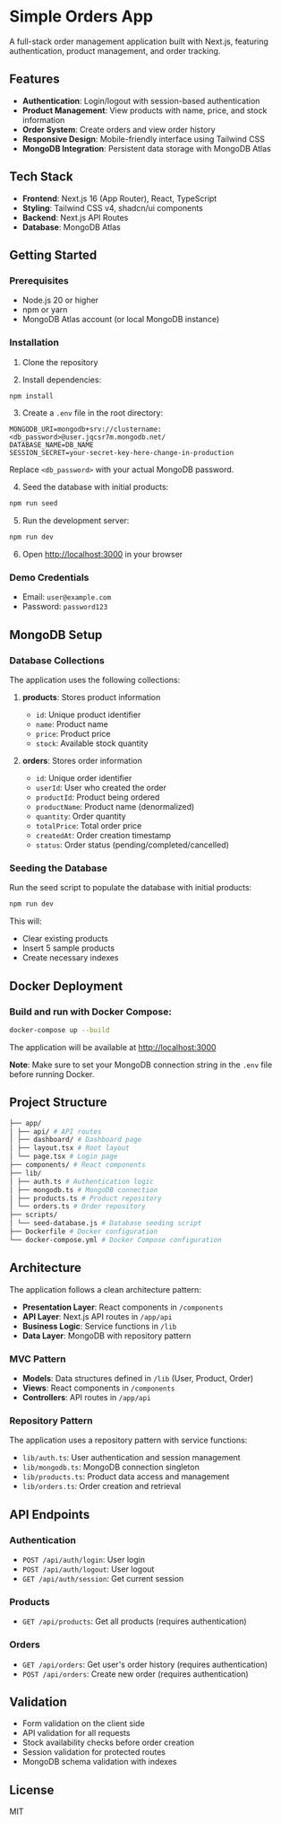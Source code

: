 # Simple Orders App

A full-stack order management application built with Next.js, featuring authentication, product management, and order tracking.

## Features

- **Authentication**: Login/logout with session-based authentication
- **Product Management**: View products with name, price, and stock information
- **Order System**: Create orders and view order history
- **Responsive Design**: Mobile-friendly interface using Tailwind CSS
- **MongoDB Integration**: Persistent data storage with MongoDB Atlas

## Tech Stack

- **Frontend**: Next.js 16 (App Router), React, TypeScript
- **Styling**: Tailwind CSS v4, shadcn/ui components
- **Backend**: Next.js API Routes
- **Database**: MongoDB Atlas

## Getting Started

### Prerequisites

- Node.js 20 or higher
- npm or yarn
- MongoDB Atlas account (or local MongoDB instance)

### Installation

1. Clone the repository

2. Install dependencies:

```bash
npm install
```

3. Create a `.env` file in the root directory:

```env
MONGODB_URI=mongodb+srv://clustername:<db_password>@user.jqcsr7m.mongodb.net/
DATABASE_NAME=DB_NAME
SESSION_SECRET=your-secret-key-here-change-in-production
```

Replace `<db_password>` with your actual MongoDB password.

4. Seed the database with initial products:

```bash
npm run seed
```

5. Run the development server:

```bash
npm run dev
```

6. Open [http://localhost:3000](http://localhost:3000) in your browser

### Demo Credentials

- Email: `user@example.com`
- Password: `password123`

## MongoDB Setup

### Database Collections

The application uses the following collections:

1. **products**: Stores product information

   - `id`: Unique product identifier
   - `name`: Product name
   - `price`: Product price
   - `stock`: Available stock quantity

2. **orders**: Stores order information
   - `id`: Unique order identifier
   - `userId`: User who created the order
   - `productId`: Product being ordered
   - `productName`: Product name (denormalized)
   - `quantity`: Order quantity
   - `totalPrice`: Total order price
   - `createdAt`: Order creation timestamp
   - `status`: Order status (pending/completed/cancelled)

### Seeding the Database

Run the seed script to populate the database with initial products:

```bash
npm run dev
```

This will:

- Clear existing products
- Insert 5 sample products
- Create necessary indexes

## Docker Deployment

### Build and run with Docker Compose:

```bash
docker-compose up --build
```

The application will be available at [http://localhost:3000](http://localhost:3000)

**Note**: Make sure to set your MongoDB connection string in the `.env` file before running Docker.

## Project Structure

```bash
├── app/
│ ├── api/ # API routes
│ ├── dashboard/ # Dashboard page
│ ├── layout.tsx # Root layout
│ └── page.tsx # Login page
├── components/ # React components
├── lib/
│ ├── auth.ts # Authentication logic
│ ├── mongodb.ts # MongoDB connection
│ ├── products.ts # Product repository
│ └── orders.ts # Order repository
├── scripts/
│ └── seed-database.js # Database seeding script
├── Dockerfile # Docker configuration
└── docker-compose.yml # Docker Compose configuration
```

## Architecture

The application follows a clean architecture pattern:

- **Presentation Layer**: React components in `/components`
- **API Layer**: Next.js API routes in `/app/api`
- **Business Logic**: Service functions in `/lib`
- **Data Layer**: MongoDB with repository pattern

### MVC Pattern

- **Models**: Data structures defined in `/lib` (User, Product, Order)
- **Views**: React components in `/components`
- **Controllers**: API routes in `/app/api`

### Repository Pattern

The application uses a repository pattern with service functions:

- `lib/auth.ts`: User authentication and session management
- `lib/mongodb.ts`: MongoDB connection singleton
- `lib/products.ts`: Product data access and management
- `lib/orders.ts`: Order creation and retrieval

## API Endpoints

### Authentication

- `POST /api/auth/login`: User login
- `POST /api/auth/logout`: User logout
- `GET /api/auth/session`: Get current session

### Products

- `GET /api/products`: Get all products (requires authentication)

### Orders

- `GET /api/orders`: Get user's order history (requires authentication)
- `POST /api/orders`: Create new order (requires authentication)

## Validation

- Form validation on the client side
- API validation for all requests
- Stock availability checks before order creation
- Session validation for protected routes
- MongoDB schema validation with indexes

## License

MIT
